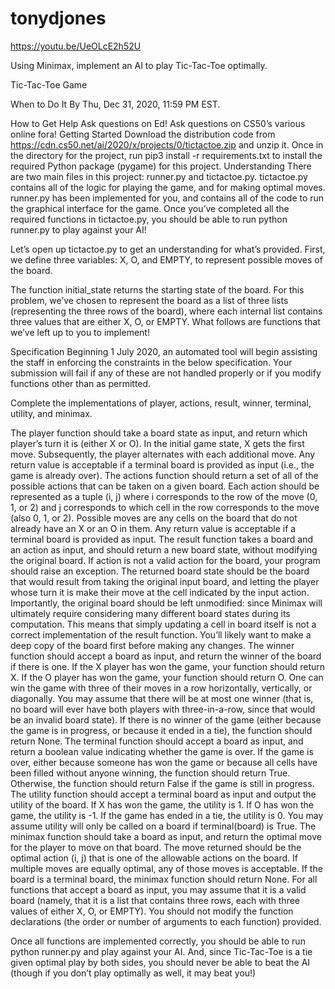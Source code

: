 # tonydjones

https://youtu.be/UeOLcE2h52U

Using Minimax, implement an AI to play Tic-Tac-Toe optimally.

Tic-Tac-Toe Game

When to Do It
By Thu, Dec 31, 2020, 11:59 PM EST.

How to Get Help
Ask questions on Ed!
Ask questions on CS50’s various online fora!
Getting Started
Download the distribution code from https://cdn.cs50.net/ai/2020/x/projects/0/tictactoe.zip and unzip it.
Once in the directory for the project, run pip3 install -r requirements.txt to install the required Python package (pygame) for this project.
Understanding
There are two main files in this project: runner.py and tictactoe.py. tictactoe.py contains all of the logic for playing the game, and for making optimal moves. runner.py has been implemented for you, and contains all of the code to run the graphical interface for the game. Once you’ve completed all the required functions in tictactoe.py, you should be able to run python runner.py to play against your AI!

Let’s open up tictactoe.py to get an understanding for what’s provided. First, we define three variables: X, O, and EMPTY, to represent possible moves of the board.

The function initial_state returns the starting state of the board. For this problem, we’ve chosen to represent the board as a list of three lists (representing the three rows of the board), where each internal list contains three values that are either X, O, or EMPTY. What follows are functions that we’ve left up to you to implement!

Specification
Beginning 1 July 2020, an automated tool will begin assisting the staff in enforcing the constraints in the below specification. Your submission will fail if any of these are not handled properly or if you modify functions other than as permitted.

Complete the implementations of player, actions, result, winner, terminal, utility, and minimax.

The player function should take a board state as input, and return which player’s turn it is (either X or O).
In the initial game state, X gets the first move. Subsequently, the player alternates with each additional move.
Any return value is acceptable if a terminal board is provided as input (i.e., the game is already over).
The actions function should return a set of all of the possible actions that can be taken on a given board.
Each action should be represented as a tuple (i, j) where i corresponds to the row of the move (0, 1, or 2) and j corresponds to which cell in the row corresponds to the move (also 0, 1, or 2).
Possible moves are any cells on the board that do not already have an X or an O in them.
Any return value is acceptable if a terminal board is provided as input.
The result function takes a board and an action as input, and should return a new board state, without modifying the original board.
If action is not a valid action for the board, your program should raise an exception.
The returned board state should be the board that would result from taking the original input board, and letting the player whose turn it is make their move at the cell indicated by the input action.
Importantly, the original board should be left unmodified: since Minimax will ultimately require considering many different board states during its computation. This means that simply updating a cell in board itself is not a correct implementation of the result function. You’ll likely want to make a deep copy of the board first before making any changes.
The winner function should accept a board as input, and return the winner of the board if there is one.
If the X player has won the game, your function should return X. If the O player has won the game, your function should return O.
One can win the game with three of their moves in a row horizontally, vertically, or diagonally.
You may assume that there will be at most one winner (that is, no board will ever have both players with three-in-a-row, since that would be an invalid board state).
If there is no winner of the game (either because the game is in progress, or because it ended in a tie), the function should return None.
The terminal function should accept a board as input, and return a boolean value indicating whether the game is over.
If the game is over, either because someone has won the game or because all cells have been filled without anyone winning, the function should return True.
Otherwise, the function should return False if the game is still in progress.
The utility function should accept a terminal board as input and output the utility of the board.
If X has won the game, the utility is 1. If O has won the game, the utility is -1. If the game has ended in a tie, the utility is 0.
You may assume utility will only be called on a board if terminal(board) is True.
The minimax function should take a board as input, and return the optimal move for the player to move on that board.
The move returned should be the optimal action (i, j) that is one of the allowable actions on the board. If multiple moves are equally optimal, any of those moves is acceptable.
If the board is a terminal board, the minimax function should return None.
For all functions that accept a board as input, you may assume that it is a valid board (namely, that it is a list that contains three rows, each with three values of either X, O, or EMPTY). You should not modify the function declarations (the order or number of arguments to each function) provided.

Once all functions are implemented correctly, you should be able to run python runner.py and play against your AI. And, since Tic-Tac-Toe is a tie given optimal play by both sides, you should never be able to beat the AI (though if you don’t play optimally as well, it may beat you!)
